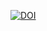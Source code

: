 [![DOI](https://zenodo.org/badge/doi/10.5281/zenodo.56566.svg)](http://dx.doi.org/10.5281/zenodo.56566)
